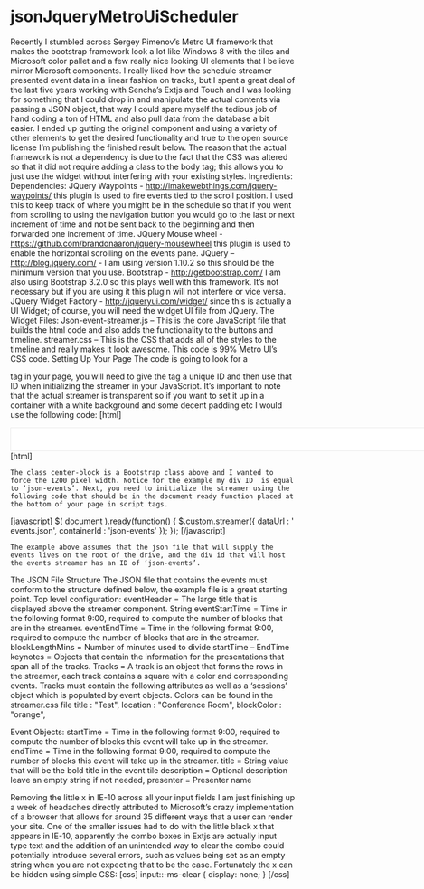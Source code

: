jsonJqueryMetroUiScheduler
==========================
Recently I stumbled across Sergey Pimenov’s  Metro UI framework that makes the bootstrap framework look a lot like Windows 8 with the tiles and Microsoft color pallet and a few really nice looking UI elements that I believe mirror Microsoft components. I really liked how the schedule streamer presented event data in a linear fashion on tracks, but I spent a great deal of the last five years working with Sencha’s Extjs and Touch and I was looking for something that I could drop in and manipulate the actual contents via passing a JSON object, that way I could spare myself the tedious job of hand coding a ton of HTML and also pull data from the database a bit easier. I ended up gutting the original component and using a variety of other elements to get the desired functionality and true to the open source license I’m publishing the finished result below. The reason that the actual framework is not a dependency is due to the fact that the CSS was altered so that it did not require adding a class to the body tag; this allows you to just use the widget without interfering with your existing styles. 
Ingredients:
Dependencies:
	JQuery Waypoints - http://imakewebthings.com/jquery-waypoints/ this plugin is used to fire events tied to the scroll position. I used this to keep track of where you might be in the schedule so that if you went from scrolling to using the navigation button you would go to the last or next increment of time and not be sent back to the beginning and then forwarded one increment of time.
	JQuery Mouse wheel - https://github.com/brandonaaron/jquery-mousewheel this plugin is used to enable the horizontal scrolling on the events pane.
	JQuery – http://blog.jquery.com/ - I am using version 1.10.2 so this should be the minimum version that you use.
	Bootstrap - http://getbootstrap.com/ I am also using Bootstrap 3.2.0 so this plays well with this framework. It’s not necessary but if you are using it this plugin will not interfere or vice versa.
	JQuery Widget Factory - http://jqueryui.com/widget/  since this is actually a UI Widget; of course, you will need the widget UI file from JQuery.
 The Widget Files:
	Json-event-streamer.js – This is the core JavaScript file that builds the html code and also adds the functionality to the buttons and timeline.
	streamer.css – This is the CSS that adds all of the styles to the timeline and really makes it look awesome. This code is 99% Metro UI’s CSS code.
Setting Up Your Page 
	The code is going to look for a <div> tag in your page, you will need to give the tag a unique ID and then use that ID when initializing the streamer in your JavaScript. It’s important to note that the actual streamer is transparent so if you want to set it up in a container with a white background and some decent padding etc I would use the following code:
[html]
<div class="center-block" style="padding: 20px; border: 1px #eaeaea solid;width:1200px !important;background-color:#FFF;"   >
			<div id="json-events"></div>
    </div>
[html]

	The class center-block is a Bootstrap class above and I wanted to force the 1200 pixel width. Notice for the example my div ID  is equal to ‘json-events’. Next, you need to initialize the streamer using the following code that should be in the document ready function placed at the bottom of your page in script tags.

[javascript]
$( document ).ready(function() {
	$.custom.streamer({
		dataUrl 		: ' events.json',
		containerId 	: 'json-events'
	});
});
[/javascript]
	
	The example above assumes that the json file that will supply the events lives on the root of the drive, and the div id that will host the events streamer has an ID of ‘json-events’. 
	
The JSON File Structure
	The JSON file that contains the events must conform to the structure defined below, the example file is a great starting point.
Top level configuration:
eventHeader  		= The large title that is displayed above the streamer component. String
eventStartTime	= Time in the following format 9:00, required to compute the number of blocks  that are in the streamer.
eventEndTime	= Time in the following format 9:00, required to compute the number of blocks  that are in the streamer.
blockLengthMins	=  Number of minutes used to divide startTime – EndTime
keynotes 	= Objects that contain the information for the presentations that span all of the tracks. 
Tracks	= A track is an object that forms the rows in the streamer, each track contains a square with a color and corresponding events. Tracks must contain the following attributes as well as a ‘sessions’ object which is populated by event objects. Colors can be found in the streamer.css file
			title     	 	: "Test",
           			location  	: "Conference Room",
            			blockColor	: "orange",

Event Objects:
startTime   	=  Time in the following format 9:00, required to compute the number of blocks  this event will take up in the streamer.
endTime     	=  Time in the following format 9:00, required to compute the number of blocks  this event will take up in the streamer.
title         		= String value that will be the bold title in the event tile
description		= Optional description leave an empty string if not needed,
presenter     		= Presenter name



Removing the little x in IE-10 across all your input fields
	I am just finishing up a week of headaches directly attributed to Microsoft’s crazy implementation of a browser that allows for around 35 different ways that a user can render your site. One of the smaller issues had to do with the little black x that appears in IE-10, apparently the combo boxes in Extjs are actually input type text and the addition of an unintended way to clear the combo could potentially introduce several errors, such as values being set as an empty string when you are not expecting that to be the case. Fortunately the x can be hidden using simple CSS:
[css]
input::-ms-clear {
    display: none;
}
[/css]


